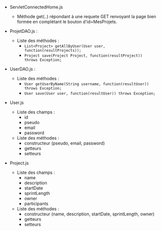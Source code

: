 - ServletConnectedHome.js
  - Méthode get(..) répondant à une requete GET renvoyant la page bien formée en complétant le bouton d'id=MesProjets.

- ProjetDAO.js :
  - Liste des méthodes :
    - ```List<Project> getAllByUser(User user, function(resultProjects));```
    - ```Project save(Project Project, function(resultProject)) throws Exception;```

- UserDAO.js :
  - Liste des méthodes :
    - ```User getUserByName(String username, function(resultUser)) throws Exception;```
    - ```User save(User user, function(resultUser)) throws Exception;```

- User.js
  - Liste des champs :
    - id
    - pseudo
    - email
    - password
  - Liste des méthodes :
    - constructeur (pseudo, email, password)
    - getteurs
    - setteurs

- Project.js
  - Liste des champs :
    - name
    - description
    - startDate
    - sprintLength
    - owner
    - participants
  - Liste des méthodes :
    - constructeur (name, description, startDate, sprintLength, owner)
    - getteurs
    - setteurs
